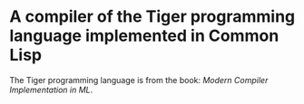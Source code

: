 # A compiler of the Tiger programming language implemented in Common Lisp

The Tiger programming language is from the book: *Modern Compiler Implementation in ML*.
